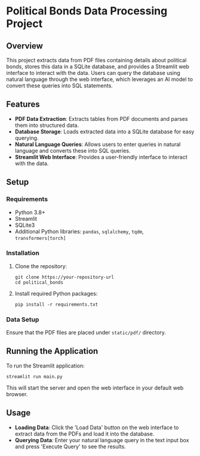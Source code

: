 
# Political Bonds Data Processing Project

## Overview
This project extracts data from PDF files containing details about political bonds, stores this data in a SQLite database, and provides a Streamlit web interface to interact with the data. Users can query the database using natural language through the web interface, which leverages an AI model to convert these queries into SQL statements.

## Features
- **PDF Data Extraction**: Extracts tables from PDF documents and parses them into structured data.
- **Database Storage**: Loads extracted data into a SQLite database for easy querying.
- **Natural Language Queries**: Allows users to enter queries in natural language and converts these into SQL queries.
- **Streamlit Web Interface**: Provides a user-friendly interface to interact with the data.



## Setup
### Requirements
- Python 3.8+
- Streamlit
- SQLite3
- Additional Python libraries: `pandas`, `sqlalchemy`, `tqdm`, `transformers[torch]`

### Installation
1. Clone the repository:
   ```
   git clone https://your-repository-url
   cd political_bonds
   ```

2. Install required Python packages:
   ```
   pip install -r requirements.txt
   ```

### Data Setup
Ensure that the PDF files are placed under `static/pdf/` directory.

## Running the Application
To run the Streamlit application:
```
streamlit run main.py
```
This will start the server and open the web interface in your default web browser.

## Usage
- **Loading Data**: Click the 'Load Data' button on the web interface to extract data from the PDFs and load it into the database.
- **Querying Data**: Enter your natural language query in the text input box and press 'Execute Query' to see the results.

